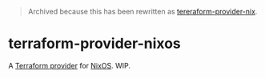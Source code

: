 > Archived because this has been rewritten as [tereraform-provider-nix](https://github.com/mtoohey31/terraform-provider-nix).

# terraform-provider-nixos

A [Terraform provider](https://developer.hashicorp.com/terraform/cdktf/concepts/providers) for [NixOS](https://nixos.org). WIP.
